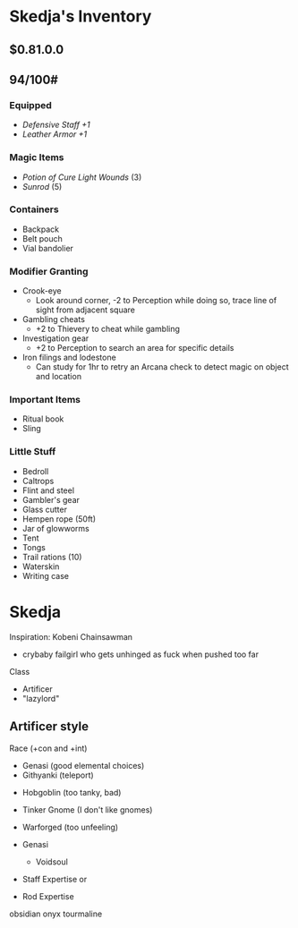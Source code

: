 # Skedja's Inventory
## $0.81.0.0
## 94/100#
### Equipped
- *Defensive Staff +1*
- *Leather Armor +1*
### Magic Items
- *Potion of Cure Light Wounds* (3)
- *Sunrod* (5)
### Containers
- Backpack
- Belt pouch
- Vial bandolier
### Modifier Granting
- Crook-eye
    - Look around corner, -2 to Perception while doing so, trace line of sight from adjacent square
- Gambling cheats
    - +2 to Thievery to cheat while gambling
- Investigation gear
    - +2 to Perception to search an area for specific details
- Iron filings and lodestone
    - Can study for 1hr to retry an Arcana check to detect magic on object and location
### Important Items
- Ritual book
- Sling
### Little Stuff
- Bedroll
- Caltrops
- Flint and steel
- Gambler's gear
- Glass cutter
- Hempen rope (50ft)
- Jar of glowworms
- Tent
- Tongs
- Trail rations (10)
- Waterskin
- Writing case

# Skedja
Inspiration: Kobeni Chainsawman
- crybaby failgirl who gets unhinged as fuck when pushed too far

Class
- Artificer
- "lazylord"

## Artificer style
Race (+con and +int)
* Genasi (good elemental choices)
* Githyanki (teleport)
- Hobgoblin (too tanky, bad)
- Tinker Gnome (I don't like gnomes)
- Warforged (too unfeeling)

- Genasi
    - Voidsoul

- Staff Expertise
or
- Rod Expertise


obsidian
onyx
tourmaline
